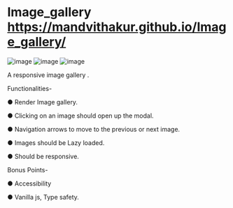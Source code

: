# Image_gallery  https://mandvithakur.github.io/Image_gallery/
![image](https://github.com/mandvithakur/Image_gallery/assets/144812555/b2dc5654-7e67-4d8b-8fe3-854f44b6bd44)
![image](https://github.com/mandvithakur/Image_gallery/assets/144812555/6531722e-102a-4b2a-b002-f8bfd0959ee9)
![image](https://github.com/mandvithakur/Image_gallery/assets/144812555/e763bb62-017f-48d0-afdf-1b947549453d)

A responsive image gallery .  

Functionalities-

● Render Image gallery.

● Clicking on an image should open up the modal.

● Navigation arrows to move to the previous or next image.

● Images should be Lazy loaded.

● Should be responsive.

Bonus Points-

● Accessibility

● Vanilla js, Type safety.
